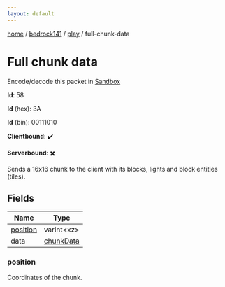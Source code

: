 ```yaml
---
layout: default
---
```


[home](/)  /  [bedrock141](/protocol/bedrock141)  /  [play](/protocol/bedrock141/play)  /  full-chunk-data

# Full chunk data

Encode/decode this packet in [Sandbox](../../../sandbox/bedrock141#play.full_chunk_data)

**Id**: 58

**Id** (hex): 3A

**Id** (bin): 00111010

**Clientbound**: ✔️

**Serverbound**: ✖️

Sends a 16x16 chunk to the client with its blocks, lights and block entities (tiles).

## Fields

Name | Type
---|---
[position](#position) | varint&lt;xz&gt;
data | [chunkData](/protocol/bedrock141/types/chunk-data)

### position

Coordinates of the chunk.
